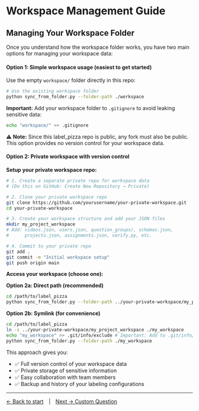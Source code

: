 # Workspace Management Guide

## Managing Your Workspace Folder

Once you understand how the workspace folder works, you have two main options for managing your workspace data:

#### Option 1: Simple workspace usage (easiest to get started)

Use the empty `workspace/` folder directly in this repo:

```bash
# Use the existing workspace folder
python sync_from_folder.py --folder-path ./workspace
```

**Important:** Add your workspace folder to `.gitignore` to avoid leaking sensitive data:

```bash
echo "workspace/" >> .gitignore
```

⚠️ **Note:** Since this label_pizza repo is public, any fork must also be public. This option provides no version control for your workspace data.

#### Option 2: Private workspace with version control

**Setup your private workspace repo:**

```bash
# 1. Create a separate private repo for workspace data
# (Do this on GitHub: Create New Repository → Private)

# 2. Clone your private workspace repo
git clone https://github.com/yourusername/your-private-workspace.git
cd your-private-workspace

# 3. Create your workspace structure and add your JSON files
mkdir my_project_workspace
# Add: videos.json, users.json, question_groups/, schemas.json, 
#      projects.json, assignments.json, verify.py, etc.

# 4. Commit to your private repo
git add .
git commit -m "Initial workspace setup"
git push origin main
```

**Access your workspace (choose one):**

**Option 2a: Direct path (recommended)**
```bash
cd /path/to/label_pizza
python sync_from_folder.py --folder-path ../your-private-workspace/my_project_workspace
```

**Option 2b: Symlink (for convenience)**
```bash
cd /path/to/label_pizza
ln -s ../your-private-workspace/my_project_workspace ./my_workspace
echo "my_workspace" >> .git/info/exclude # Important: Add to .git/info/exclude to avoid committing the symlink
python sync_from_folder.py --folder-path ./my_workspace
```

This approach gives you:
- ✅ Full version control of your workspace data
- ✅ Private storage of sensitive information  
- ✅ Easy collaboration with team members
- ✅ Backup and history of your labeling configurations

---

[← Back to start](start_here.md) | [Next → Custom Question](custom_display.md)